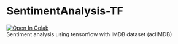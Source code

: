 # SentimentAnalysis-TF
[![Open In Colab](https://colab.research.google.com/assets/colab-badge.svg)](https://colab.research.google.com/github/Anandhh-Bula/SentimentAnalysis-TF/blob/svm/svm.ipynb)
<br>
Sentiment analysis using tensorflow with IMDB dataset (aclIMDB) 
